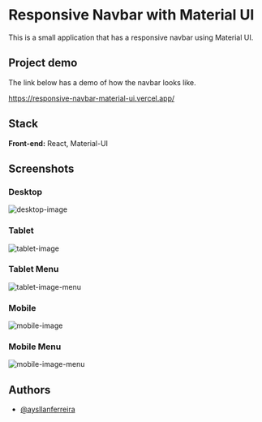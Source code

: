 
# Responsive Navbar with Material UI

This is a small application that has a responsive navbar using Material UI.




## Project demo

The link below has a demo of how the navbar looks like.

https://responsive-navbar-material-ui.vercel.app/


## Stack

**Front-end:** React, Material-UI


## Screenshots

### Desktop
![desktop-image](https://user-images.githubusercontent.com/64482847/211253585-674b8d0b-b875-4a29-a337-72b4d2945097.png)

### Tablet
![tablet-image](https://user-images.githubusercontent.com/64482847/211253645-8d24b0ca-9d13-4216-ac3d-b4042c64c273.png)

### Tablet Menu
![tablet-image-menu](https://user-images.githubusercontent.com/64482847/211253673-295e1c0d-4fef-4096-97de-7ef64bf3c92f.png)

### Mobile
![mobile-image](https://user-images.githubusercontent.com/64482847/211253771-04a3c8c6-762a-4f55-aff2-0b50a57780ae.png)

### Mobile Menu
![mobile-image-menu](https://user-images.githubusercontent.com/64482847/211253733-8bb8c320-9644-4b4f-ace4-407ce7982c42.png)

## Authors

- [@aysllanferreira](https://github.com/aysllanferreira)

